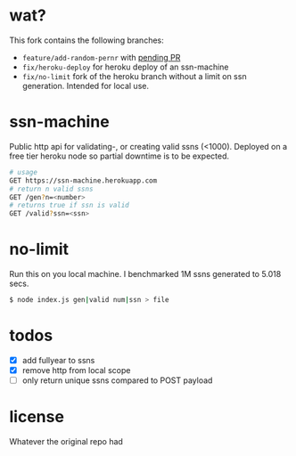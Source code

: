 # wat?
This fork contains the following branches:
- `feature/add-random-pernr` with [pending PR](https://github.com/arokor/pernr/pull/4)
- `fix/heroku-deploy` for heroku deploy of an ssn-machine
- `fix/no-limit` fork of the heroku branch without a limit on ssn generation. Intended for local use.

# ssn-machine
Public http api for validating-, or creating valid ssns (<1000). Deployed on a free tier heroku node so partial downtime is to be expected.

```bash
# usage
GET https://ssn-machine.herokuapp.com
# return n valid ssns
GET /gen?n=<number>
# returns true if ssn is valid
GET /valid?ssn=<ssn>
```

# no-limit
Run this on you local machine. I benchmarked 1M ssns generated to 5.018 secs.

```bash
$ node index.js gen|valid num|ssn > file
```

# todos
- [x] add fullyear to ssns
- [x] remove http from local scope
- [ ] only return unique ssns compared to POST payload

# license
Whatever the original repo had
